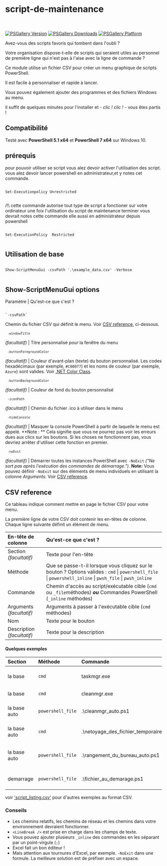 # script-de-maintenance
<br><br>
[![PSGallery Version](https://img.shields.io/powershellgallery/v/PSScriptMenuGui.png?style=for-the-badge&logo=powershell&label=PowerShell%20Gallery)](https://www.powershellgallery.com/packages/PSScriptMenuGui/) [![PSGallery Downloads](https://img.shields.io/powershellgallery/dt/PSScriptMenuGui.png?style=for-the-badge&label=Downloads)](https://www.powershellgallery.com/packages/PSScriptMenuGui/) [![PSGallery Platform](https://img.shields.io/powershellgallery/p/PSScriptMenuGui.png?style=for-the-badge&label=Platform)](https://www.powershellgallery.com/packages/PSScriptMenuGui/)

Avez-vous des scripts favoris qui tombent dans l'oubli ?

Votre organisation dispose-t-elle de scripts qui seraient utiles au personnel de première ligne qui n'est pas à l'aise avec la ligne de commande ?

Ce module utilise un fichier CSV pour créer un menu graphique de scripts PowerShell.

Il est facile à personnaliser et rapide à lancer.

Vous pouvez également ajouter des programmes et des fichiers Windows au menu.

Il suffit de quelques minutes pour l'installer et - *clic ! clic !* - vous êtes partis !

## Compatibilité

Testé avec **PowerShell 5.1 x64** et **PowerShell 7 x64** sur Windows 10.

## prérequis

pour pouvoir utiliser se script vous alez devoir activer l'utilisation des script.
vous alez devoir lancer powershell en administrateur,et y notes cet commande. 

<pre><code>
Set-Executionpolicy Unrestricted

</code></pre>
/!\ cette commande autorise tout type de script a fonctioner sur votre ordinateur
une foix l'utilisation du script de maintenance terminer vous devrait
notes cette commande elle aussi en administrateur depuis powershell

<pre><code>
Set-ExecutionPolicy  Restricted

</code></pre>

## Utilisation de base
<pre><code>
Show-ScriptMenuGui -csvPath '.\example_data.csv' -Verbose

</code></pre>

## Show-ScriptMenuGui options

Paramètre | Qu'est-ce que c'est ?

<pre><code>
`-csvPath` 
</code></pre> 
Chemin du fichier CSV qui définit le menu. Voir [CSV reference](#csv-reference), ci-dessous.

<code><pre>
`-windowTitle`
</code></pre> 
*(facultatif)* | Titre personnalisé pour la fenêtre du menu

<code><pre>
`-buttonForegroundColor`
</code></pre>
*(facultatif)* | Couleur d'avant-plan (texte) du bouton personnalisé. Les codes hexadécimaux (par exemple, `#C00077`) et les noms de couleur (par exemple, `Azure`) sont valides. Voir [.NET Color Class](https://docs.microsoft.com/en-us/dotnet/api/system.windows.media.colors).

<code><pre>
`-buttonBackgroundColor`
</code></pre> 
*(facultatif)* | Couleur de fond du bouton personnalisé

<code><pre>
`-iconPath`
</code></pre>
*(facultatif)* | Chemin du fichier .ico à utiliser dans le menu


<code><pre>
`-hideConsole`
</code></pre>
*(facultatif)* | Masquer la console PowerShell à partir de laquelle le menu est appelé. **Note : ** Cela signifie que vous ne pourrez pas voir les erreurs dues aux clics sur les boutons. Si les choses ne fonctionnent pas, vous devriez arrêter d'utiliser cette fonction en premier.


<code><pre>
`-noExit`
</code></pre>
*(facultatif)* | Démarrer toutes les instances PowerShell avec `-NoExit` *("Ne sort pas après l'exécution des commandes de démarrage.")*. **Note:** Vous pouvez définir `-NoExit` sur des éléments de menu individuels en utilisant la colonne *Arguments*. Voir [CSV reference](#csv-reference).

## CSV reference

Ce tableau indique comment mettre en page le fichier CSV pour votre menu.

La première ligne de votre CSV doit contenir les en-têtes de colonne. Chaque ligne suivante définit un élément de menu.

En-tête de colonne | Qu'est-ce que c'est ?
:--- |:---
Section *(facultatif)* | Texte pour l'en-tête
Méthode | Que se passe-t-il lorsque vous cliquez sur le bouton ? Options valides : `cmd` \| `powershell_file` \| `powershell_inline` \| `pwsh_file` \| `pwsh_inline`
Commande | Chemin d'accès au script/exécutable cible (`cmd` ou `_file`méthodes) ***ou*** Commandes PowerShell (`_inline` méthodes)
Arguments *(facultatif)* | Arguments à passer à l'exécutable cible (`cmd` méthodes)
Nom | Texte pour le bouton
Description *(facultatif)* | Texte pour la description 

#### Quelques exemples

Section | Méthode | Commande | Arguments | Nom | Description
:---|:---|:---|:---|:---|:---
la base | `cmd` | taskmgr.exe |  | Example 2:<LineBreak />gestionnaire de tache | 
la base | `cmd` | cleanmgr.exe | example_text_file | Example 3:<LineBreak />cleanmgr | 
la base auto | `powershell_file` | .\cleanmgr_auto.ps1 |  | Example 4:<LineBreak />cleanmgr auto | 
la base auto | `cmd` | .\netoyage_des_fichier_temporaire.bat |  | Example 5:<LineBreak />fichier temporaire | 
la base auto | `powershell_file` | .\rangement_du_bureau_auto.ps1 |  | Example 8:<LineBreak />rangement du bureau auto | 
demarrage | `powershell_file` | .\fichier_au_demarage.ps1 |  | Example 7:<LineBreak />fichier au demarrage | 

voir ['script_listing.csv'](PSScriptMenuGui\examples\csv/script_listing.csv) pour d'autres exemples au format CSV.

### Conseils

- Les chemins relatifs, les chemins de réseau et les chemins dans votre environnement devraient fonctionner.
- `<LineBreak />` est prise en charge dans les champs de texte.
-  Vous pouvez ajouter plusieurs `_inline` des commandes en les séparant par un point-virgule (`;`)
-  Excel fait un bon éditeur !
-  Mais attention aux tournures d'Excel, par exemple. `-NoExit` dans une formule. La meilleure solution est de préfixer avec un espace.



















